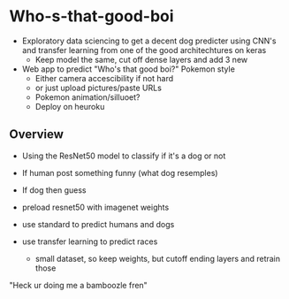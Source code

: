 # Who-s-that-good-boi
* Exploratory data sciencing to get a decent dog predicter using CNN's and transfer learning from one of the good architechtures on keras
	* Keep model the same, cut off dense layers and add 3 new
* Web app to predict "Who's that good boi?" Pokemon style
	* Either camera accescibility if not hard
	* or just upload pictures/paste URLs
	* Pokemon animation/silluoet?
	* Deploy on heuroku



## Overview
* Using the ResNet50 model to classify if it's a dog or not
* If human post something funny (what dog resemples)
* If dog then guess 

* preload resnet50 with imagenet weights
* use standard to predict humans and dogs
* use transfer learning to predict races
	* small dataset, so keep weights, but cutoff ending layers and retrain those
	
	
	
"Heck ur doing me a bamboozle fren"
